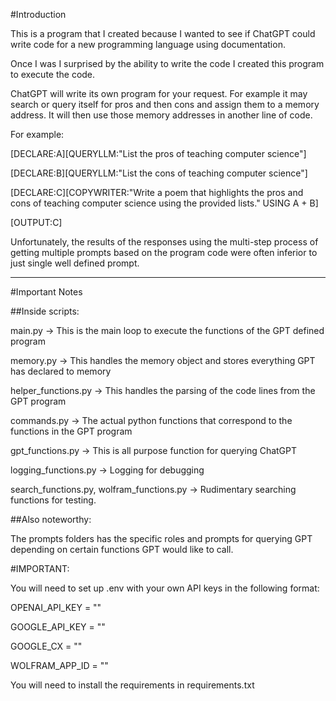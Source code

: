 #Introduction

This is a program that I created because I wanted to see if ChatGPT could write code for a new programming language using documentation.

Once I was I surprised by the ability to write the code I created this program to execute the code.

ChatGPT will write its own program for your request. For example it may search or query itself for pros and then cons and assign them to a memory address. It will then use those memory addresses in another line of code.

For example:

[DECLARE:A][QUERYLLM:"List the pros of teaching computer science"]

[DECLARE:B][QUERYLLM:"List the cons of teaching computer science"]

[DECLARE:C][COPYWRITER:"Write a poem that highlights the pros and cons of teaching computer science using the provided lists." USING A + B]

[OUTPUT:C]

Unfortunately, the results of the responses using the multi-step process of getting multiple prompts based on the program code were often inferior to just single well defined prompt.

-----
#Important Notes

##Inside scripts:

main.py -> This is the main loop to execute the functions of the GPT defined program

memory.py -> This handles the memory object and stores everything GPT has declared to memory

helper_functions.py -> This handles the parsing of the code lines from the GPT program

commands.py -> The actual python functions that correspond to the functions in the GPT program

gpt_functions.py -> This is all purpose function for querying ChatGPT

logging_functions.py -> Logging for debugging

search_functions.py, wolfram_functions.py -> Rudimentary searching functions for testing.

##Also noteworthy:

The prompts folders has the specific roles and prompts for querying GPT depending on certain functions GPT would like to call.

#IMPORTANT:

You will need to set up .env with your own API keys in the following format:

OPENAI_API_KEY = ""

GOOGLE_API_KEY = ""

GOOGLE_CX = ""

WOLFRAM_APP_ID = ""

You will need to install the requirements in requirements.txt
